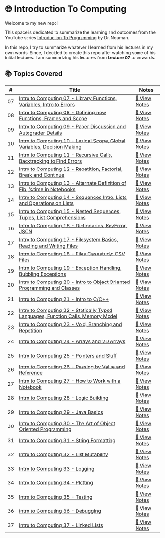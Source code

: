 # 🌐 Introduction To Computing

Welcome to my new repo!

This space is dedicated to summarize the learning and outcomes from the YouTube series [Introduction To Programming](https://youtube.com/playlist?list=PLnd7R4Mcw3rLmfW78NJnXXaso1BNB9Kym&si=_cAvCGItLgeTUE6F) by Dr. Nouman. 

In this repo, I try to summarize whatever I learned from his lectures in my own words. Since, I decided to create this repo after watching some of his initial lectures. I am summarizing his lectures from **Lecture 07** to onwards.


## 📚 Topics Covered
| #  | Title | Notes |
|----|-------|-------|
| 07 | [Intro to Computing 07 - Library Functions, Variables, Intro to Errors](https://www.youtube.com/watch?v=7Vs4ABC3FJU&list=PLnd7R4Mcw3rLmfW78NJnXXaso1BNB9Kym&index=8&pp=iAQB) | [📖 View Notes](./lecture-07) |
| 08 | [Intro to Computing 08 - Defining new Functions, Frames and Scope](https://www.youtube.com/watch?v=teum7kx-nQ4&list=PLnd7R4Mcw3rLmfW78NJnXXaso1BNB9Kym&index=9&t=2165s&pp=iAQB) | [📖 View Notes](./lecture-08) |
| 09 | [Intro to Computing 09 - Paper Discussion and Autograder Details](https://www.youtube.com/watch?v=qGhGoHsUXow&list=PLnd7R4Mcw3rLmfW78NJnXXaso1BNB9Kym&index=10&t=63s&pp=iAQB) | [📖 View Notes](./lecture-09) |
| 10 | [Intro to Computing 10 - Lexical Scope, Global Variables, Decision Making](https://www.youtube.com/watch?v=jzqHHT0eLCc&list=PLnd7R4Mcw3rLmfW78NJnXXaso1BNB9Kym&index=11&t=12s&pp=iAQB) | [📖 View Notes](./lecture-10) |
| 11 | [Intro to Computing 11 - Recursive Calls, Backtracking to Find Errors](https://www.youtube.com/watch?v=QvZyqdrlCF8&list=PLnd7R4Mcw3rLmfW78NJnXXaso1BNB9Kym&index=12&t=3s&pp=iAQB0gcJCcYJAYcqIYzv) | [📖 View Notes](./lecture-11) |
| 12 | [Intro to Computing 12 - Repetition, Factorial, Break and Continue](https://www.youtube.com/watch?v=_Yflq4Vd71g&list=PLnd7R4Mcw3rLmfW78NJnXXaso1BNB9Kym&index=13&pp=iAQB) | [📖 View Notes](./lecture-12) |
| 13 | [Intro to Computing 13 - Alternate Definition of Fib, %time in Notebooks](https://www.youtube.com/watch?v=AB9T36VHMNY&list=PLnd7R4Mcw3rLmfW78NJnXXaso1BNB9Kym&index=14&pp=iAQB) | [📖 View Notes](./lecture-13) |
| 14 | [Intro to Computing 14 - Sequences Intro, Lists and Operations on Lists](https://www.youtube.com/watch?v=9599GMKZ4WM&list=PLnd7R4Mcw3rLmfW78NJnXXaso1BNB9Kym&index=15&pp=iAQB) | [📖 View Notes](./lecture-14) |
| 15 | [Intro to Computing 15 - Nested Sequences, Tuples, List Comprehensions](https://www.youtube.com/watch?v=h_ny03FQI_k&list=PLnd7R4Mcw3rLmfW78NJnXXaso1BNB9Kym&index=16&pp=iAQB) | [📖 View Notes](./lecture-15) |
| 16 | [Intro to Computing 16 - Dictionaries, KeyError, JSON](https://www.youtube.com/watch?v=jYHbSeWAl-o&list=PLnd7R4Mcw3rLmfW78NJnXXaso1BNB9Kym&index=17&pp=iAQB) | [📖 View Notes](./lecture-16) |
| 17 | [Intro to Computing 17 - Filesystem Basics, Reading and Writing Files](https://www.youtube.com/watch?v=ZDz6Rqnr3QQ&list=PLnd7R4Mcw3rLmfW78NJnXXaso1BNB9Kym&index=18&pp=iAQB) | [📖 View Notes](./lecture-17) |
| 18 | [Intro to Computing 18 - Files Casestudy: CSV Files](https://www.youtube.com/watch?v=NwBpQ5mAV5k&list=PLnd7R4Mcw3rLmfW78NJnXXaso1BNB9Kym&index=19&pp=iAQB) | [📖 View Notes](./lecture-18) |
| 19 | [Intro to Computing 19 - Exception Handling, Bubbling Exceptions](https://www.youtube.com/watch?v=hf1haCyCVQo&list=PLnd7R4Mcw3rLmfW78NJnXXaso1BNB9Kym&index=20&pp=iAQB) | [📖 View Notes](./lecture-19) |
| 20 | [Intro to Computing 20 - Intro to Object Oriented Programming and Classes](https://www.youtube.com/watch?v=gqqQXJr8vFY&list=PLnd7R4Mcw3rLmfW78NJnXXaso1BNB9Kym&index=21&t=19s&pp=iAQB) | [📖 View Notes](./lecture-20) |
| 21 | [Intro to Computing 21 - Intro to C/C++](https://www.youtube.com/watch?v=09faSszd_Cs&list=PLnd7R4Mcw3rLmfW78NJnXXaso1BNB9Kym&index=22&pp=iAQB) | [📖 View Notes](./lecture-21) |
| 22 | [Intro to Computing 22 - Statically Typed Languages, Function Calls, Memory Model](https://www.youtube.com/watch?v=RbLQRbk6fEI&list=PLnd7R4Mcw3rLmfW78NJnXXaso1BNB9Kym&index=23&pp=iAQB) | [📖 View Notes](./lecture-22) |
| 23 | [Intro to Computing 23 - Void, Branching and Repetition](https://www.youtube.com/watch?v=e1dTK6QqfaM&list=PLnd7R4Mcw3rLmfW78NJnXXaso1BNB9Kym&index=24&pp=iAQB) | [📖 View Notes](./lecture-23) |
| 24 | [Intro to Computing 24 - Arrays and 2D Arrays](https://www.youtube.com/watch?v=7ztYvG6VksU&list=PLnd7R4Mcw3rLmfW78NJnXXaso1BNB9Kym&index=25&pp=iAQB0gcJCcYJAYcqIYzv) | [📖 View Notes](./lecture-24) |
| 25 | [Intro to Computing 25 - Pointers and Stuff](https://www.youtube.com/watch?v=Vh7fXej_mTk&list=PLnd7R4Mcw3rLmfW78NJnXXaso1BNB9Kym&index=26&pp=iAQB) | [📖 View Notes](./lecture-25) |
| 26 | [Intro to Computing 26 - Passing by Value and Reference](https://www.youtube.com/watch?v=Cl7yoDSai_k&list=PLnd7R4Mcw3rLmfW78NJnXXaso1BNB9Kym&index=27&pp=iAQB) | [📖 View Notes](./lecture-26) |
| 27 | [Intro to Computing 27 - How to Work with a Notebook](https://www.youtube.com/watch?v=m6NXovSG7PM&list=PLnd7R4Mcw3rLmfW78NJnXXaso1BNB9Kym&index=28&pp=iAQB) | [📖 View Notes](./lecture-27) |
| 28 | [Intro to Computing 28 - Logic Building](https://www.youtube.com/watch?v=5tAQZS1j5NU&list=PLnd7R4Mcw3rLmfW78NJnXXaso1BNB9Kym&index=29&pp=iAQB) | [📖 View Notes](./lecture-28) |
| 29 | [Intro to Computing 29 - Java Basics](https://www.youtube.com/watch?v=jBq6OPEDGXQ&list=PLnd7R4Mcw3rLmfW78NJnXXaso1BNB9Kym&index=30&pp=iAQB) | [📖 View Notes](./lecture-29) |
| 30 | [Intro to Computing 30 - The Art of Object Oriented Programming](https://www.youtube.com/watch?v=g-Ik56DhR-4&list=PLnd7R4Mcw3rLmfW78NJnXXaso1BNB9Kym&index=31&pp=iAQB) | [📖 View Notes](./lecture-30) |
| 31 | [Intro to Computing 31 - String Formatting](https://www.youtube.com/watch?v=dqslMWUTqzU&list=PLnd7R4Mcw3rLmfW78NJnXXaso1BNB9Kym&index=32&pp=iAQB) | [📖 View Notes](./lecture-31) |
| 32 | [Intro to Computing 32 - List Mutability](https://www.youtube.com/watch?v=565YDtQRXX4&list=PLnd7R4Mcw3rLmfW78NJnXXaso1BNB9Kym&index=33&pp=iAQB) | [📖 View Notes](./lecture-32) |
| 33 | [Intro to Computing 33 - Logging](https://www.youtube.com/watch?v=Y4-LbHChUgs&list=PLnd7R4Mcw3rLmfW78NJnXXaso1BNB9Kym&index=34&pp=iAQB0gcJCcYJAYcqIYzv) | [📖 View Notes](./lecture-33) |
| 34 | [Intro to Computing 34 - Plotting](https://www.youtube.com/watch?v=P7RDDGcBCYg&list=PLnd7R4Mcw3rLmfW78NJnXXaso1BNB9Kym&index=35&pp=iAQB) | [📖 View Notes](./lecture-34) |
| 35 | [Intro to Computing 35 - Testing](https://www.youtube.com/watch?v=SGiVXf2AJ0w&list=PLnd7R4Mcw3rLmfW78NJnXXaso1BNB9Kym&index=36&pp=iAQB0gcJCcYJAYcqIYzv) | [📖 View Notes](./lecture-35) |
| 36 | [Intro to Computing 36 - Debugging](https://www.youtube.com/watch?v=7Leyd1LhkIg&list=PLnd7R4Mcw3rLmfW78NJnXXaso1BNB9Kym&index=37&pp=iAQB) | [📖 View Notes](./lecture-36) |
| 37 | [Intro to Computing 37 - Linked Lists](https://www.youtube.com/watch?v=dgVnKGUB0e8&list=PLnd7R4Mcw3rLmfW78NJnXXaso1BNB9Kym&index=38&pp=iAQB) | [📖 View Notes](./lecture-37) |
